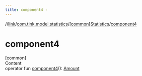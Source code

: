 ```yaml
---
title: component4 -
---
```

//[link](../../index.md)/[com.tink.model.statistics](../index.md)/[[common]Statistics](index.md)/[component4](component4.md)



# component4  
[common]  
Content  
operator fun [component4](component4.md)(): [Amount](../../com.tink.model.misc/[common]-amount/index.md)  



